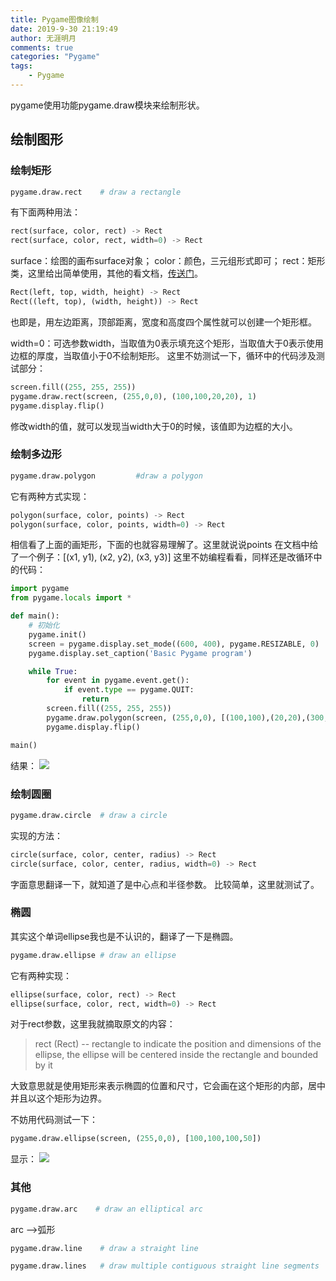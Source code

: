 ```yaml
---
title: Pygame图像绘制
date: 2019-9-30 21:19:49
author: 无涯明月
comments: true
categories: "Pygame"
tags: 
    - Pygame
---
```

pygame使用功能pygame.draw模块来绘制形状。
## 绘制图形
### 绘制矩形
``` python
pygame.draw.rect    # draw a rectangle
```

有下面两种用法：
``` python
rect(surface, color, rect) -> Rect
rect(surface, color, rect, width=0) -> Rect
```

surface：绘图的画布surface对象；
color：颜色，三元组形式即可；
rect：矩形类，这里给出简单使用，其他的看文档，[传送门](https://www.pygame.org/docs/ref/rect.html#pygame.Rect)。

``` python
Rect(left, top, width, height) -> Rect
Rect((left, top), (width, height)) -> Rect
```

也即是，用左边距离，顶部距离，宽度和高度四个属性就可以创建一个矩形框。

width=0：可选参数width，当取值为0表示填充这个矩形，当取值大于0表示使用边框的厚度，当取值小于0不绘制矩形。
这里不妨测试一下，循环中的代码涉及测试部分：
``` python
screen.fill((255, 255, 255))
pygame.draw.rect(screen, (255,0,0), (100,100,20,20), 1)
pygame.display.flip()
```

修改width的值，就可以发现当width大于0的时候，该值即为边框的大小。

### 绘制多边形
``` python
pygame.draw.polygon			#draw a polygon
``` 

它有两种方式实现：
``` python
polygon(surface, color, points) -> Rect
polygon(surface, color, points, width=0) -> Rect
```

相信看了上面的画矩形，下面的也就容易理解了。这里就说说points
在文档中给了一个例子：[(x1, y1), (x2, y2), (x3, y3)]
这里不妨编程看看，同样还是改循环中的代码：
``` python
import pygame
from pygame.locals import *

def main():
    # 初始化
    pygame.init()
    screen = pygame.display.set_mode((600, 400), pygame.RESIZABLE, 0)
    pygame.display.set_caption('Basic Pygame program')

    while True:
        for event in pygame.event.get():
            if event.type == pygame.QUIT:
                return
        screen.fill((255, 255, 255))
        pygame.draw.polygon(screen, (255,0,0), [(100,100),(20,20),(300,5),(150,200)], 0)
        pygame.display.flip()

main()
```

结果：
<img src="/images/201910/2019-10-01_143446.png">

### 绘制圆圈
``` python
pygame.draw.circle	# draw a circle
```

实现的方法：
``` python
circle(surface, color, center, radius) -> Rect
circle(surface, color, center, radius, width=0) -> Rect
```

字面意思翻译一下，就知道了是中心点和半径参数。
比较简单，这里就测试了。

### 椭圆
其实这个单词ellipse我也是不认识的，翻译了一下是椭圆。
``` python
pygame.draw.ellipse	# draw an ellipse
```

它有两种实现：
``` python
ellipse(surface, color, rect) -> Rect
ellipse(surface, color, rect, width=0) -> Rect
```

对于rect参数，这里我就摘取原文的内容：
>rect (Rect) -- rectangle to indicate the position and dimensions of the ellipse, the ellipse will be centered inside the rectangle and bounded by it

大致意思就是使用矩形来表示椭圆的位置和尺寸，它会画在这个矩形的内部，居中并且以这个矩形为边界。

不妨用代码测试一下：
``` python 
pygame.draw.ellipse(screen, (255,0,0), [100,100,100,50])
```

显示：
<img src="/images/201910/2019-10-01_144428.png">

### 其他
``` python
pygame.draw.arc    # draw an elliptical arc
```

arc -->弧形

``` python
pygame.draw.line 	# draw a straight line
```


``` python
pygame.draw.lines	# draw multiple contiguous straight line segments
```
